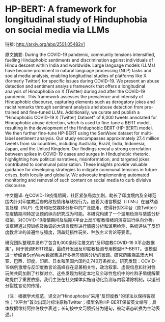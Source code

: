 # HP-BERT: A framework for longitudinal study of Hinduphobia on social media via LLMs

链接: http://arxiv.org/abs/2501.05482v1

原文摘要:
During the COVID-19 pandemic, community tensions intensified, fuelling
Hinduphobic sentiments and discrimination against individuals of Hindu descent
within India and worldwide. Large language models (LLMs) have become prominent
in natural language processing (NLP) tasks and social media analysis, enabling
longitudinal studies of platforms like X (formerly Twitter) for specific issues
during COVID-19. We present an abuse detection and sentiment analysis framework
that offers a longitudinal analysis of Hinduphobia on X (Twitter) during and
after the COVID-19 pandemic. This framework assesses the prevalence and
intensity of Hinduphobic discourse, capturing elements such as derogatory jokes
and racist remarks through sentiment analysis and abuse detection from
pre-trained and fine-tuned LLMs. Additionally, we curate and publish a
"Hinduphobic COVID-19 X (Twitter) Dataset" of 8,000 tweets annotated for
Hinduphobic abuse detection, which is used to fine-tune a BERT model, resulting
in the development of the Hinduphobic BERT (HP-BERT) model. We then further
fine-tune HP-BERT using the SenWave dataset for multi-label sentiment analysis.
Our study encompasses approximately 27.4 million tweets from six countries,
including Australia, Brazil, India, Indonesia, Japan, and the United Kingdom.
Our findings reveal a strong correlation between spikes in COVID-19 cases and
surges in Hinduphobic rhetoric, highlighting how political narratives,
misinformation, and targeted jokes contributed to communal polarisation. These
insights provide valuable guidance for developing strategies to mitigate
communal tensions in future crises, both locally and globally. We advocate
implementing automated monitoring and removal of such content on social media
to curb divisive discourse.

中文翻译:
在COVID-19疫情期间，社区紧张局势加剧，助长了印度境内及全球范围内针对印度教后裔的敌视情绪与歧视行为。随着大语言模型（LLMs）在自然语言处理（NLP）任务和社交媒体分析中的广泛应用，使得针对X平台（原Twitter）在疫情期间特定议题的纵向研究成为可能。本研究构建了一个滥用检测与情感分析框架，对COVID-19疫情期间及后期X平台上反印度教情绪的演变进行纵向分析。该框架通过预训练及微调的大语言模型进行情感分析和滥用检测，系统评估了反印度教言论的普遍性与强度，涵盖贬损性玩笑、种族主义言论等要素。

研究团队整理并发布了包含8,000条标注推文的"反印度教COVID-19 X平台数据集"，用于微调BERT模型，最终开发出反印度教检测专用模型HP-BERT。该模型进一步结合SenWave数据集进行多标签情感分析的微调。研究范围涵盖澳大利亚、巴西、印度、印尼、日本和英国六国约2,740万条推文。研究发现：COVID-19病例激增与反印度教言论高峰存在显著相关性，政治叙事、虚假信息和针对性玩笑共同加剧了社群对立。这些发现为制定本地及全球性危机中的社群矛盾缓解策略提供了重要依据。我们主张在社交媒体实施自动化监测与内容清除机制，以遏制分裂性言论的传播。

（注：根据学术规范，译文对"Hinduphobia"采用"反印度教"的译法以保持客观性；"X平台"首次出现时标注原称Twitter；模型名称HP-BERT保留英文缩写；具体数据维持阿拉伯数字表述；长句按中文习惯拆分为短句，被动语态转换为主动表述。）
